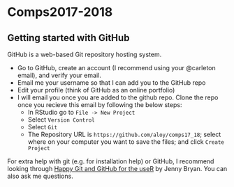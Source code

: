 Comps2017-2018
================

Getting started with GitHub
---------------------------

GitHub is a web-based Git repository hosting system.

-   Go to GitHub, create an account (I recommend using your @carleton email), and verify your email.
-   Email me your username so that I can add you to the GitHub repo
-   Edit your profile (think of GitHub as an online portfolio)
-   I will email you once you are added to the github repo. Clone the repo once you recieve this email by following the below steps:
    -   In RStudio go to `File -> New Project`
    -   Select `Version Control`
    -   Select `Git`
    -   The Repository URL is `https://github.com/aloy/comps17_18`; select where on your computer you want to save the files; and click `Create Project`

For extra help with git (e.g. for installation help) or GitHub, I recommend looking through [Happy Git and GitHub for the useR](http://happygitwithr.com/) by Jenny Bryan. You can also ask me questions.
